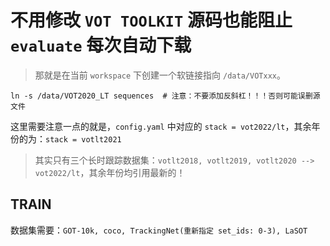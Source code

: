 # 不用修改 `VOT TOOLKIT` 源码也能阻止 `evaluate` 每次自动下载

> 那就是在当前 `workspace` 下创建一个软链接指向 `/data/VOTxxx`。

```shell
ln -s /data/VOT2020_LT sequences  # 注意：不要添加反斜杠！！！否则可能误删源文件
```
这里需要注意一点的就是，`config.yaml` 中对应的 `stack = vot2022/lt`，其余年份的为：`stack = votlt2021`

> 其实只有三个长时跟踪数据集：`votlt2018, votlt2019, votlt2020 --> vot2022/lt`，其余年份均引用最新的！


## TRAIN

数据集需要：`GOT-10k, coco, TrackingNet(重新指定 set_ids: 0-3), LaSOT`